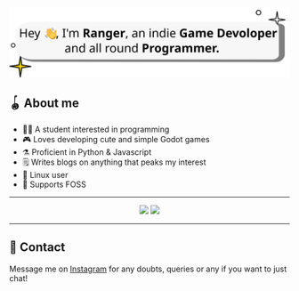 <p align="center">
<img src="ranger_banner.svg" title="The Breakthrough logo">
</p>

## 🪀 About me

- 👨‍🎓 A student interested in programming 
- 🎮 Loves developing cute and simple Godot games
- ⚗ Proficient in Python & Javascript
- 🗒 Writes blogs on anything that peaks my interest
- 🐧 Linux user
- 💚 Supports FOSS

---

<div align="center">
  <img height="180" src="https://github-readme-stats.vercel.app/api?username=Ranger-NF&show_icons=true&theme=transparent"/>
  <img height="180" src="https://github-readme-stats.vercel.app/api/top-langs/?username=Ranger-NF"/>
</div>

---

## 💭 Contact

Message me on [Instagram](https://www.instagram.com/ranger_nf/) for any doubts, queries or any if you want to just chat!
